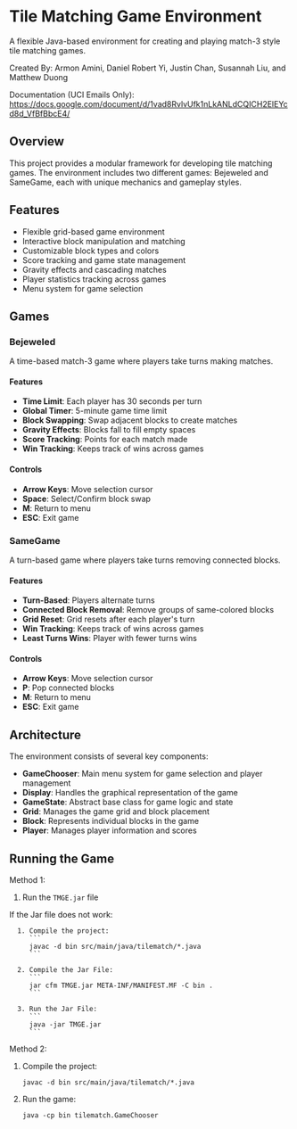 # Tile Matching Game Environment

A flexible Java-based environment for creating and playing match-3 style tile matching games.

Created By: Armon Amini, Daniel Robert Yi, Justin Chan, Susannah Liu, and Matthew Duong

Documentation (UCI Emails Only): https://docs.google.com/document/d/1vad8RvlvUfk1nLkANLdCQICH2ElEYcd8d_VfBfBbcE4/
  
## Overview

This project provides a modular framework for developing tile matching games. The environment includes two different games: Bejeweled and SameGame, each with unique mechanics and gameplay styles.

## Features

- Flexible grid-based game environment
- Interactive block manipulation and matching
- Customizable block types and colors
- Score tracking and game state management
- Gravity effects and cascading matches
- Player statistics tracking across games
- Menu system for game selection

## Games

### Bejeweled

A time-based match-3 game where players take turns making matches.

#### Features

- **Time Limit**: Each player has 30 seconds per turn
- **Global Timer**: 5-minute game time limit
- **Block Swapping**: Swap adjacent blocks to create matches
- **Gravity Effects**: Blocks fall to fill empty spaces
- **Score Tracking**: Points for each match made
- **Win Tracking**: Keeps track of wins across games

#### Controls

- **Arrow Keys**: Move selection cursor
- **Space**: Select/Confirm block swap
- **M**: Return to menu
- **ESC**: Exit game

### SameGame

A turn-based game where players take turns removing connected blocks.

#### Features

- **Turn-Based**: Players alternate turns
- **Connected Block Removal**: Remove groups of same-colored blocks
- **Grid Reset**: Grid resets after each player's turn
- **Win Tracking**: Keeps track of wins across games
- **Least Turns Wins**: Player with fewer turns wins

#### Controls

- **Arrow Keys**: Move selection cursor
- **P**: Pop connected blocks
- **M**: Return to menu
- **ESC**: Exit game

## Architecture

The environment consists of several key components:

- **GameChooser**: Main menu system for game selection and player management
- **Display**: Handles the graphical representation of the game
- **GameState**: Abstract base class for game logic and state
- **Grid**: Manages the game grid and block placement
- **Block**: Represents individual blocks in the game
- **Player**: Manages player information and scores

## Running the Game

Method 1:
   1. Run the ```TMGE.jar``` file

   If the Jar file does not work:
   
      1. Compile the project:
         ```
         javac -d bin src/main/java/tilematch/*.java
         ```
      
      2. Compile the Jar File:
         ```
         jar cfm TMGE.jar META-INF/MANIFEST.MF -C bin .
         ```
      
      3. Run the Jar File:
         ```
         java -jar TMGE.jar
         ```


Method 2:
   1. Compile the project:

      ```
      javac -d bin src/main/java/tilematch/*.java
      ```

   2. Run the game:
      ```
      java -cp bin tilematch.GameChooser
      ```

